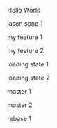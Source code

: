 Hello World

jason song 1

my feature 1

my feature 2

loading state 1

loading state 2

master 1

master 2

rebase 1